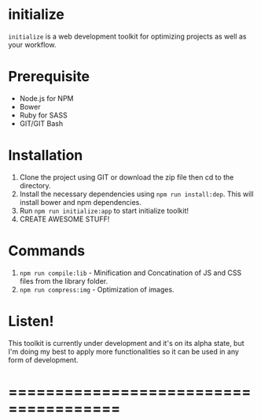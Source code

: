 # initialize

`initialize` is a web development toolkit for optimizing projects as well as your workflow.

# Prerequisite
- Node.js for NPM
- Bower
- Ruby for SASS
- GIT/GIT Bash

# Installation
1. Clone the project using GIT or download the zip file then cd to the directory.
2. Install the necessary dependencies using `npm run install:dep`. This will install bower and npm dependencies.
3. Run `npm run initialize:app` to start initialize toolkit!
4. CREATE AWESOME STUFF!

# Commands
1. `npm run compile:lib` - Minification and Concatination of JS and CSS files from the library folder.
2. `npm run compress:img` - Optimization of images.

# Listen!
This toolkit is currently under development and it's on its alpha state, but I'm doing my best to apply more functionalities so it can be used in any form of development.

# ======================================